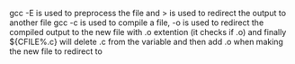 gcc -E is used to preprocess the file and > is used to redirect the output to another file
gcc -c is used to compile a file, -o is used to redirect the compiled output to the new file with .o extention (it checks if .o) and finally ${CFILE%.c} will delete .c from the variable and then add .o when making the new file to redirect to
